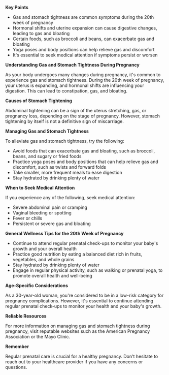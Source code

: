 **Key Points**

* Gas and stomach tightness are common symptoms during the 20th week of pregnancy
* Hormonal shifts and uterine expansion can cause digestive changes, leading to gas and bloating
* Certain foods, such as broccoli and beans, can exacerbate gas and bloating
* Yoga poses and body positions can help relieve gas and discomfort
* It's essential to seek medical attention if symptoms persist or worsen

**Understanding Gas and Stomach Tightness During Pregnancy**

As your body undergoes many changes during pregnancy, it's common to experience gas and stomach tightness. During the 20th week of pregnancy, your uterus is expanding, and hormonal shifts are influencing your digestion. This can lead to constipation, gas, and bloating.

**Causes of Stomach Tightening**

Abdominal tightening can be a sign of the uterus stretching, gas, or pregnancy loss, depending on the stage of pregnancy. However, stomach tightening by itself is not a definitive sign of miscarriage.

**Managing Gas and Stomach Tightness**

To alleviate gas and stomach tightness, try the following:

* Avoid foods that can exacerbate gas and bloating, such as broccoli, beans, and sugary or fried foods
* Practice yoga poses and body positions that can help relieve gas and discomfort, such as twists and forward folds
* Take smaller, more frequent meals to ease digestion
* Stay hydrated by drinking plenty of water

**When to Seek Medical Attention**

If you experience any of the following, seek medical attention:

* Severe abdominal pain or cramping
* Vaginal bleeding or spotting
* Fever or chills
* Persistent or severe gas and bloating

**General Wellness Tips for the 20th Week of Pregnancy**

* Continue to attend regular prenatal check-ups to monitor your baby's growth and your overall health
* Practice good nutrition by eating a balanced diet rich in fruits, vegetables, and whole grains
* Stay hydrated by drinking plenty of water
* Engage in regular physical activity, such as walking or prenatal yoga, to promote overall health and well-being

**Age-Specific Considerations**

As a 30-year-old woman, you're considered to be in a low-risk category for pregnancy complications. However, it's essential to continue attending regular prenatal check-ups to monitor your health and your baby's growth.

**Reliable Resources**

For more information on managing gas and stomach tightness during pregnancy, visit reputable websites such as the American Pregnancy Association or the Mayo Clinic.

**Remember**

Regular prenatal care is crucial for a healthy pregnancy. Don't hesitate to reach out to your healthcare provider if you have any concerns or questions.